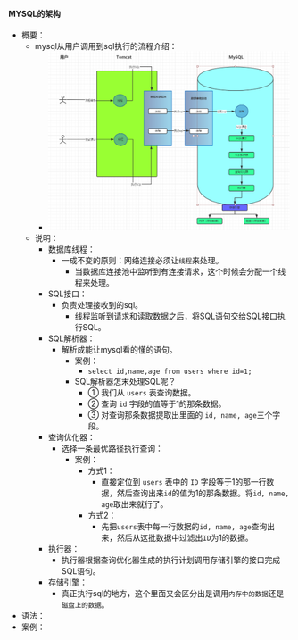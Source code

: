 #### MYSQL的架构

- 概要：
    - mysql从用户调用到sql执行的流程介绍：
        - ![java程序员眼中的数据库](./img/20201206173109.png)
    - 说明：
        - 数据库线程：
            - 一成不变的原则：网络连接必须让`线程`来处理。
                - 当数据库连接池中监听到有连接请求，这个时候会分配一个线程来处理。
        - SQL接口：
            - 负责处理接收到的sql。
                - 线程监听到请求和读取数据之后，将SQL语句交给SQL接口执行SQL。
        - SQL解析器：
            - 解析成能让mysql看的懂的语句。
                - 案例：
                    - `select id,name,age from users where id=1;`
                - SQL解析器怎末处理SQL呢？
                    - ① 我们从 `users` 表查询数据。
                    - ② 查询 `id` 字段的值等于1的那条数据。
                    - ③ 对查询那条数据提取出里面的 `id, name, age`三个字段。
        - 查询优化器：
            - 选择一条最优路径执行查询：
                - 案例：
                    - 方式1：
                        - 直接定位到 `users` 表中的 `ID` 字段等于1的那一行数据，然后查询出来`id`的值为1的那条数据。将`id, name, age`取出来就行了。
                    - 方式2：
                        - 先把`users`表中每一行数据的`id, name, age`查询出来，然后从这批数据中过滤出`ID`为1的数据。
        - 执行器：
            - 执行器根据查询优化器生成的执行计划调用存储引擎的接口完成SQL语句。
        - 存储引擎：
            - 真正执行sql的地方，这个里面又会区分出是调用`内存中的数据`还是`磁盘上的数据`。
- 语法：
- 案例：
